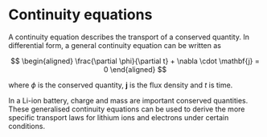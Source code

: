 # Continuity equations

A continuity equation describes the transport of a conserved quantity. In differential form, a general continuity equation can be written as

$$
\begin{aligned}
\frac{\partial \phi}{\partial t} + \nabla \cdot \mathbf{j} = 0
\end{aligned}
$$

where $\phi$ is the conserved quantity, $\mathbf{j}$ is the flux density and $t$ is time.

In a Li-ion battery, charge and mass are important conserved quantities. These generalised continuity equations can be used to derive the more specific transport laws for lithium ions and electrons under certain conditions.
